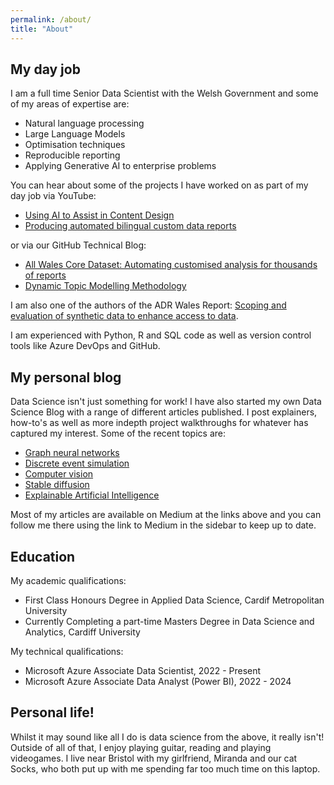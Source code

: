 ```yaml
---
permalink: /about/
title: "About"
---
```


## My day job 

I am a full time Senior Data Scientist with the Welsh Government and some of my areas of expertise are:
* Natural language processing
* Large Language Models
* Optimisation techniques
* Reproducible reporting
* Applying Generative AI to enterprise problems

You can hear about some of the projects I have worked on as part of my day job via YouTube:
* [Using AI to Assist in Content Design](https://www.youtube.com/watch?v=TGABjgfugwg)
* [Producing automated bilingual custom data reports](https://www.youtube.com/watch?v=b_CBNTq1qyU)

or via our GitHub Technical Blog:
* [All Wales Core Dataset: Automating customised analysis for thousands of reports](https://wgdsu.github.io/AWCDS/)
* [Dynamic Topic Modelling Methodology](https://wgdsu.github.io/TopicModelMethod/)

I am also one of the authors of the ADR Wales Report: [Scoping and evaluation of synthetic data to enhance access to data](https://adrwales.org/wp-content/uploads/2025/04/BOLD-synthetic-data.pdf). 

I am experienced with Python, R and SQL code as well as version control tools like Azure DevOps and GitHub.

## My personal blog

Data Science isn't just something for work! I have also started my own Data Science Blog with a range of different articles published. I post explainers, how-to's as well as more indepth project walkthroughs for whatever has captured my interest. Some of the recent topics are:

* [Graph neural networks](https://medium.com/data-science/what-next-exploring-graph-neural-network-recommendation-engines-67d6a39d8817)
* [Discrete event simulation](https://medium.com/data-science/simulating-a-theme-park-understanding-queue-times-with-r-100b12d97cd3)
* [Computer vision](https://medium.com/geekculture/how-i-trained-ai-to-watch-the-simpsons-1049f4dc1384)
* [Stable diffusion](https://medium.com/gitconnected/stable-diffusion-how-ai-converts-text-to-images-68943171bd8a)
* [Explainable Artificial Intelligence](https://medium.com/towards-artificial-intelligence/explainable-ai-thinking-like-a-machine-e40fc77949ac)

Most of my articles are available on Medium at the links above and you can follow me there using the link to Medium in the sidebar to keep up to date.

## Education

My academic qualifications:

* First Class Honours Degree in Applied Data Science, Cardif Metropolitan University
* Currently Completing a part-time Masters Degree in Data Science and Analytics, Cardiff University

My technical qualifications:

* Microsoft Azure Associate Data Scientist, 2022 - Present
* Microsoft Azure Associate Data Analyst (Power BI), 2022 - 2024

## Personal life!

Whilst it may sound like all I do is data science from the above, it really isn't! Outside of all of that, I enjoy playing guitar, reading and playing videogames. I live near Bristol with my girlfriend, Miranda and our cat Socks, who both put up with me spending far too much time on this laptop.
